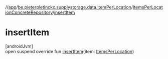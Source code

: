 //[app](../../../index.md)/[be.pieterpletinckx.supplystorage.data.itemPerLocation](../index.md)/[ItemsPerLocationConcreteRepository](index.md)/[insertItem](insert-item.md)

# insertItem

[androidJvm]\
open suspend override fun [insertItem](insert-item.md)(item: [ItemsPerLocation](../-items-per-location/index.md))

